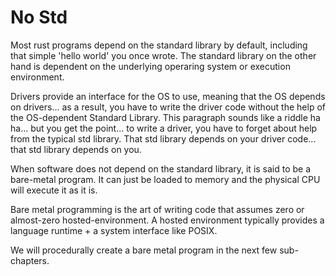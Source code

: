 # No Std

Most rust programs depend on the standard library by default, including that simple 'hello world' you once wrote. The standard library on the other hand is dependent on the underlying operaring system or execution environment.   

Drivers provide an interface for the OS to use, meaning that the OS depends on drivers... as a result, you have to write the driver code without the help of the OS-dependent Standard Library. This paragraph sounds like a riddle ha ha... but you get the point... to write a driver, you have to forget about help from the typical std library. That std library depends on your driver code... that std library depends on you.     

When software does not depend on the standard library, it is said to be a bare-metal program. It can just be loaded to memory and the physical CPU will execute it as it is.  


Bare metal programming is the art of writing code that assumes zero or almost-zero hosted-environment. A hosted environment typically provides a language runtime + a system interface like POSIX.  

We will procedurally create a bare metal program in the next few sub-chapters.  


